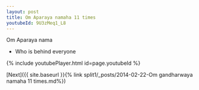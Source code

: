 ```yaml
---
layout: post
title: Om Aparaya namaha 11 times
youtubeId: 9U3zMeq1_L8
---
```

 
 
Om Aparaya nama 
 
 -  Who is behind everyone 
 
  
 
  
 
 
 
 
 
 


{% include youtubePlayer.html id=page.youtubeId %}
 
[Next]({{ site.baseurl }}{% link  split1/_posts/2014-02-22-Om gandharwaya namaha 11 times.md%})
 
